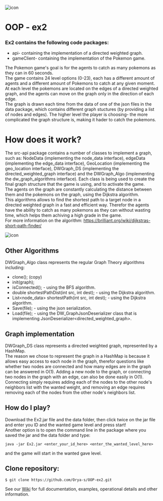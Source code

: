 ![icon](https://seeklogo.com/images/P/Pokemon-logo-497D61B223-seeklogo.com.png)
# OOP - ex2 
### Ex2 contains the following code packages: 
- api- containing the implementation of a directed weighted graph.
- gameClient- containing the implementation of the Pokemon game.

The Pokemon game's goal is for the agents to catch as many pokemons as they can in 60 seconds. <br /> 
The game contains 24 level options (0-23), each has a different amount of agents and a different amount of Pokemons to catch at any given moment. <br /> At each level the pokemons are located on the edges of a directed weighted graph, and the agents can move on the graph only in the direction of each edge. <br /> The graph is drawn each time from the data of one of the json files in the data package, which contains different graph stuctures (by providing a list of nodes and edges).
The higher level the player is choosing- the more complicated the graph structure is, making it hader to catch the pokemons.

# How does it work?
The src-api package contains a number of classes to implement a graph, such as: NodeData (implementing the node_data interface), edgeData (implementing the edge_data interface), GeoLocation (implementing the geo_location interface), DWGraph_DS (implementing the directed_weighted_graph interface) and the DWGraph_Algo (implementing the dw_graph_algorithms interface). Each class is being used to create the final graph structure that the game is using, and to activate the game. <br />  The agents on the graph are constantly calculating the distance between them and the pokemons on the graph, using the Dijkstra algorithm. <br /> This algorithms allows to find the shortest path to a target node in a directed weighted graph in a fast and efficient way. Therefor the agents have the ability to catch as many pokemons as they can without wasting time, which helps them achiving a high grade in the game. <br /> 
For more information on the algorithm: https://brilliant.org/wiki/dijkstras-short-path-finder/ <br /> 

![icon](https://upload.wikimedia.org/wikipedia/commons/5/57/Dijkstra_Animation.gif)

## Other Algorithms
DWGraph_Algo class represents the regular Graph Theory algorithms including:
- clone(); (copy)
- init(graph);
- isConnected(); - using the BFS algorithm.
- double shortestPathDist(int src, int dest); - using the Dijkstra algorithm.
- List<node_data> shortestPath(int src, int dest); - using the Dijkstra algorithm.
- Save(file); - using the json serialization.
- Load(file); - using the DW_GraphJsonDeserializer class that is implementing JsonDeserializer<directed_weighted_graph>.

## Graph implementation
DWGraph_DS class represents a directed weighted graph, represented by a HashMap. <br /> The reason we chose to represent the graph in a HashMap is because it allows easy access to each node in the graph, therefor questions like whether two nodes are connected and how many edges are in the graph can be answered in O(1). Adding a new node to the graph, or connecting two nodes in the graph with an edge, can also be done easily in O(1).  Connecting simply requires adding each of the nodes to the other node's neighbors list with the wanted weight, and removing an edge requires removing each of the nodes from the other node's neighbors list. 

## How do I play?
Download the Ex2.jar file and the data folder, then click twice on the jar file and enter you ID and the wanted game level and press start! <br /> 
Another option is to open the command line in the package where you saved the jar and the data folder and type:
```
java -jar Ex2.jar <enter_your_id_here> <enter_the_wanted_level_here>
```
and the game will start in the wanted gave level.


## Clone repository:
```
$ git clone https://github.com/Orya-s/OOP-ex2.git       
```


See our [Wiki] for full documentation, examples, operational details and other information.



[Wiki]: https://github.com/Orya-s/OOP-ex2/wiki 

